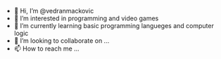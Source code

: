 - 👋 Hi, I’m @vedranmackovic
- 👀 I’m interested in programming and video games
- 🌱 I’m currently learning basic programming langueges and computer logic
- 💞️ I’m looking to collaborate on ...
- 📫 How to reach me ...

<!---
vedranmackovic/vedranmackovic is a ✨ special ✨ repository because its `README.md` (this file) appears on your GitHub profile.
You can click the Preview link to take a look at your changes.
--->
